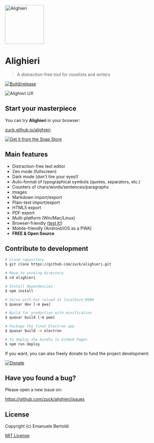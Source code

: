 <img src="https://cdn.jsdelivr.net/gh/zuck/alighieri@HEAD/art/logo.svg" alt="Alighieri" width="128"/>

# Alighieri

> A distraction-free tool for novelists and writers

[![Build/release](https://github.com/zuck/alighieri/actions/workflows/build.yml/badge.svg)](https://github.com/zuck/alighieri/actions/workflows/build.yml)

![Alighieri UX](https://cdn.jsdelivr.net/gh/zuck/alighieri@HEAD/art/screenshot.png)

## Start your masterpiece

You can try **Alighieri** in your browser:

[zuck.github.io/alighieri](https://zuck.github.io/alighieri)

[![Get it from the Snap Store](https://snapcraft.io/en/light/install.svg)](https://snapcraft.io/alighieri)

## Main features

- Distraction-free text editor
- Zen mode (fullscreen)
- Dark mode (don't tire your eyes!)
- Auto-format of typographical symbols (quotes, separators, etc.)
- Counters of chars/words/sentences/paragraphs
- Images
- Markdown import/export
- Plain-text import/export
- HTML5 export
- PDF export
- Multi-platform (Win/Mac/Linux)
- Browser-friendly ([test it!](https://zuck.github.io/alighieri/))
- Mobile-friendly (Android/iOS as a PWA)
- **FREE & Open Source**

## Contribute to development

```bash
# Clone repository
$ git clone https://github.com/zuck/alighieri.git

# Move to working directory
$ cd alighieri

# Install dependencies
$ npm install

# Serve with hot reload at localhost:8080
$ quasar dev [-m pwa]

# Build for production with minification
$ quasar build [-m pwa]

# Package the final Electron app
$ quasar build -m electron

# To deploy the bundle to GitHub Pages
$ npm run deploy
```

If you want, you can also freely donate to fund the project development:

[![Donate](https://www.paypalobjects.com/en_US/i/btn/btn_donate_SM.gif)](https://paypal.me/EBertoldi)

## Have you found a bug?

Please open a new issue on:

https://github.com/zuck/alighieri/issues

## License

Copyright (c) Emanuele Bertoldi

[MIT License](http://en.wikipedia.org/wiki/MIT_License)
